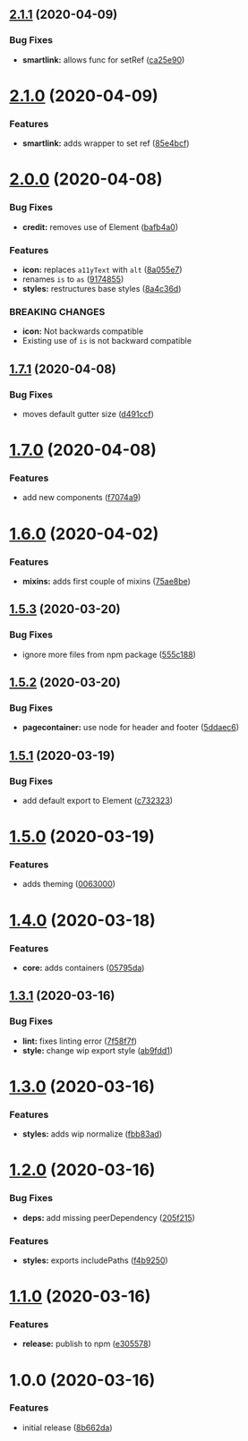 ## [2.1.1](https://github.com/newhighsco/chipset/compare/v2.1.0...v2.1.1) (2020-04-09)


### Bug Fixes

* **smartlink:** allows func for setRef ([ca25e90](https://github.com/newhighsco/chipset/commit/ca25e90627769f7424a29485288158501733b296))

# [2.1.0](https://github.com/newhighsco/chipset/compare/v2.0.0...v2.1.0) (2020-04-09)


### Features

* **smartlink:** adds wrapper to set ref ([85e4bcf](https://github.com/newhighsco/chipset/commit/85e4bcf07ad8bb07452cc1c45c5be1c5cb079a69))

# [2.0.0](https://github.com/newhighsco/chipset/compare/v1.7.1...v2.0.0) (2020-04-08)


### Bug Fixes

* **credit:** removes use of Element ([bafb4a0](https://github.com/newhighsco/chipset/commit/bafb4a04fc005a10696a7a7bfe4b281f678f7164))


### Features

* **icon:** replaces `a11yText` with `alt` ([8a055e7](https://github.com/newhighsco/chipset/commit/8a055e7a8ec11e99748940da6fdc89567434a492))
* renames `is` to `as` ([9174855](https://github.com/newhighsco/chipset/commit/91748550d82146e64048deb64b495cccf150694c))
* **styles:** restructures base styles ([8a4c36d](https://github.com/newhighsco/chipset/commit/8a4c36d335cdbb23cf2ac8a3ac1e845500cfa9ce))


### BREAKING CHANGES

* **icon:** Not backwards compatible
* Existing use of `is` is not backward compatible

## [1.7.1](https://github.com/newhighsco/chipset/compare/v1.7.0...v1.7.1) (2020-04-08)


### Bug Fixes

* moves default gutter size ([d491ccf](https://github.com/newhighsco/chipset/commit/d491ccf1100779a5fbb797526f57f5edc0736838))

# [1.7.0](https://github.com/newhighsco/chipset/compare/v1.6.0...v1.7.0) (2020-04-08)


### Features

* add new components ([f7074a9](https://github.com/newhighsco/chipset/commit/f7074a9accf6ba148d1455a922941f9095c436d3))

# [1.6.0](https://github.com/newhighsco/chipset/compare/v1.5.3...v1.6.0) (2020-04-02)


### Features

* **mixins:** adds first couple of mixins ([75ae8be](https://github.com/newhighsco/chipset/commit/75ae8be2e54fd733df097d24b94ba89459e95747))

## [1.5.3](https://github.com/newhighsco/chipset/compare/v1.5.2...v1.5.3) (2020-03-20)


### Bug Fixes

* ignore more files from npm package ([555c188](https://github.com/newhighsco/chipset/commit/555c188160361bd4ad15419e8052ad875eb61ab9))

## [1.5.2](https://github.com/newhighsco/chipset/compare/v1.5.1...v1.5.2) (2020-03-20)


### Bug Fixes

* **pagecontainer:** use node for header and footer ([5ddaec6](https://github.com/newhighsco/chipset/commit/5ddaec69fb634eccd6648922a5bf9f41a6932b5c))

## [1.5.1](https://github.com/newhighsco/chipset/compare/v1.5.0...v1.5.1) (2020-03-19)


### Bug Fixes

* add default export to Element ([c732323](https://github.com/newhighsco/chipset/commit/c732323c0560006b08b3477fb989b78a0789abe5))

# [1.5.0](https://github.com/newhighsco/chipset/compare/v1.4.0...v1.5.0) (2020-03-19)


### Features

* adds theming ([0063000](https://github.com/newhighsco/chipset/commit/006300094244161d67a7276ecdbc270ed7dc09a0))

# [1.4.0](https://github.com/newhighsco/chipset/compare/v1.3.1...v1.4.0) (2020-03-18)


### Features

* **core:** adds containers ([05795da](https://github.com/newhighsco/chipset/commit/05795da78d5b58ea6d27ce5bd1325e07fb7f4bfe))

## [1.3.1](https://github.com/newhighsco/chipset/compare/v1.3.0...v1.3.1) (2020-03-16)


### Bug Fixes

* **lint:** fixes linting error ([7f58f7f](https://github.com/newhighsco/chipset/commit/7f58f7fee1d4e4aae23a51d9b1c1d36aeefc12b0))
* **style:** change wip export style ([ab9fdd1](https://github.com/newhighsco/chipset/commit/ab9fdd18580d27dda1c5d57ab5cb7b01e44af157))

# [1.3.0](https://github.com/newhighsco/chipset/compare/v1.2.0...v1.3.0) (2020-03-16)


### Features

* **styles:** adds wip normalize ([fbb83ad](https://github.com/newhighsco/chipset/commit/fbb83adb1fa09ae0f53137460952a9705326b584))

# [1.2.0](https://github.com/newhighsco/chipset/compare/v1.1.0...v1.2.0) (2020-03-16)


### Bug Fixes

* **deps:** add missing peerDependency ([205f215](https://github.com/newhighsco/chipset/commit/205f215458ae8f469b3d919b1d4f494ddf9e866f))


### Features

* **styles:** exports includePaths ([f4b9250](https://github.com/newhighsco/chipset/commit/f4b92501d1fb13b99dd426bc3f3747aa594a815f))

# [1.1.0](https://github.com/newhighsco/chipset/compare/v1.0.0...v1.1.0) (2020-03-16)


### Features

* **release:** publish to npm ([e305578](https://github.com/newhighsco/chipset/commit/e305578c0bb72ab74346c542af81cb838980de6e))

# 1.0.0 (2020-03-16)


### Features

* initial release ([8b662da](https://github.com/newhighsco/chipset/commit/8b662dadfc84e9972cdce1e35e9dcc6d218f2a58))
